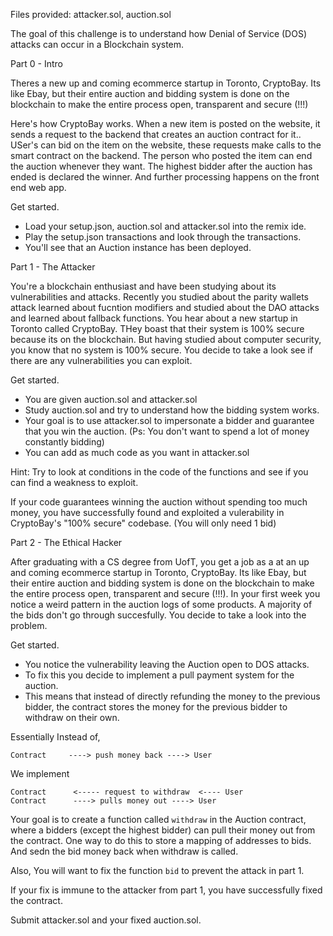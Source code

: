 Files provided: attacker.sol, auction.sol

The goal of this challenge is to understand how Denial of Service (DOS) attacks can occur in a Blockchain system. 

Part 0 - Intro

Theres a new up and coming ecommerce startup in Toronto, CryptoBay. Its like Ebay, but their entire auction and bidding system is done on the blockchain to make the entire process open, transparent and secure (!!!)

Here's how CryptoBay works. When a new item is posted on the website, it sends a request to the backend that creates an auction contract for it.. USer's can bid on the item on the website, these requests make calls to the smart contract on the backend. The person who posted the item can end the auction whenever they want. 
The highest bidder after the auction has ended is declared the winner. And further processing happens on the front end web app. 

Get started.
- Load your setup.json, auction.sol and attacker.sol into the remix ide.
- Play the setup.json transactions and look through the transactions.
- You'll see that an Auction instance has been deployed.

Part 1 - The Attacker

You're a blockchain enthusiast and have been studying about its vulnerabilities and attacks. Recently you studied about the parity wallets attack learned about fucntion modifiers and studied about the DAO attacks and learned about fallback functions. You hear about a new startup in Toronto called CryptoBay. THey boast that their system is 100% secure because its on the blockchain. But having studied about computer security, you know that no system is 100% secure. You decide to take a look see if there are any vulnerabilities you can exploit. 

Get started.
- You are given auction.sol and attacker.sol
- Study auction.sol and try to understand how the bidding system works.
- Your goal is to use attacker.sol to impersonate a bidder and guarantee that you win the auction. (Ps: You don't want to spend a lot of money constantly bidding)
- You can add as much code as you want in attacker.sol 

Hint: Try to look at conditions in the code of the functions and see if you can find a weakness to exploit.

If your code guarantees winning the auction without spending too much money, you have successfully found and exploited a vulerability in CryptoBay's "100% secure" codebase. (You will only need 1 bid)

Part 2 - The Ethical Hacker

After graduating with a CS degree from UofT, you get a job as a at an up and coming ecommerce startup in Toronto, CryptoBay. Its like Ebay, but their entire auction and bidding system is done on the blockchain to make the entire process open, transparent and secure (!!!). In your first week you notice a weird pattern in the auction logs of some products. A majority of the bids don't go through succesfully. You decide to take a look into the problem. 

Get started.
- You notice the vulnerability leaving the Auction open to DOS attacks.
- To fix this you decide to implement a pull payment system for the auction. 
- This means that instead of directly refunding the money to the previous bidder, the contract stores the money for the previous bidder to withdraw on their own.

Essentially
Instead of, 

```
Contract     ----> push money back ----> User
```

We implement
```
Contract      <----- request to withdraw  <---- User
Contract      ----> pulls money out ----> User
```

Your goal is to create a function called `withdraw` in the Auction contract, where a bidders (except the highest bidder) can pull their money out from the contract. One way to do this to store a mapping of addresses to bids. And sedn the bid money back when withdraw is called. 

Also, You will want to fix the function `bid` to prevent the attack in part 1.

If your fix is immune to the attacker from part 1, you have successfully fixed the contract.

Submit attacker.sol and your fixed auction.sol.


